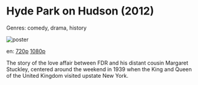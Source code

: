 # Hyde Park on Hudson (2012)

Genres: comedy, drama, history

![poster](http://image.tmdb.org/t/p/w500/3mbfrCzlXlzO5kDTq2Qgj9EefYz.jpg)

en:
  [720p](magnet:?xt=urn:btih:DBF8BA06F5FD8AE54CCA4FDD36D5614F01E05C63&tr=udp://glotorrents.pw:6969/announce&tr=udp://tracker.opentrackr.org:1337/announce&tr=udp://torrent.gresille.org:80/announce&tr=udp://tracker.openbittorrent.com:80&tr=udp://tracker.coppersurfer.tk:6969&tr=udp://tracker.leechers-paradise.org:6969&tr=udp://p4p.arenabg.ch:1337&tr=udp://tracker.internetwarriors.net:1337)
  [1080p](magnet:?xt=urn:btih:353AC0143C696429FC2B769E004AD9856CCF5E20&tr=udp://glotorrents.pw:6969/announce&tr=udp://tracker.opentrackr.org:1337/announce&tr=udp://torrent.gresille.org:80/announce&tr=udp://tracker.openbittorrent.com:80&tr=udp://tracker.coppersurfer.tk:6969&tr=udp://tracker.leechers-paradise.org:6969&tr=udp://p4p.arenabg.ch:1337&tr=udp://tracker.internetwarriors.net:1337)
  


The story of the love affair between FDR and his distant cousin Margaret Stuckley, centered around the weekend in 1939 when the King and Queen of the United Kingdom visited upstate New York.